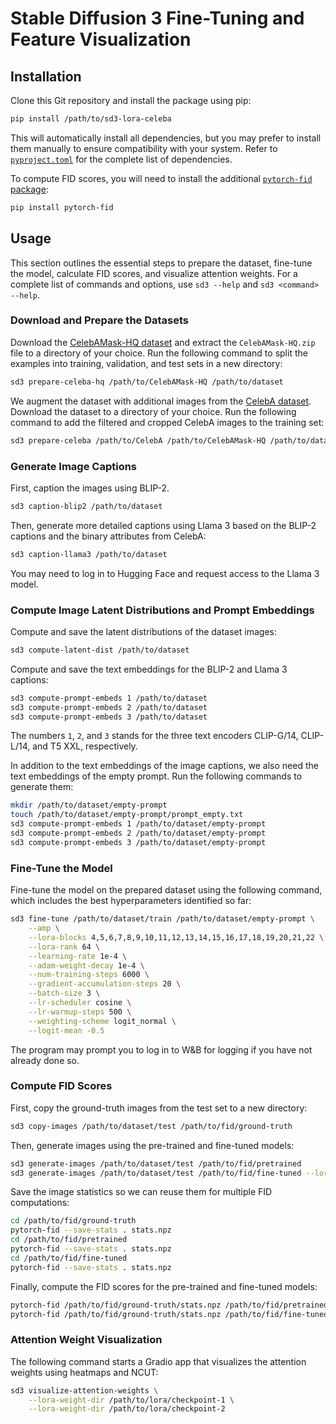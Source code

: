 # Stable Diffusion 3 Fine-Tuning and Feature Visualization

## Installation

Clone this Git repository and install the package using pip:

```bash
pip install /path/to/sd3-lora-celeba
```

This will automatically install all dependencies, but you may prefer to install them manually to ensure compatibility with your system. Refer to [`pyproject.toml`](./pyproject.toml) for the complete list of dependencies.

To compute FID scores, you will need to install the additional [`pytorch-fid` package](https://github.com/mseitzer/pytorch-fid):

```bash
pip install pytorch-fid
```

## Usage

This section outlines the essential steps to prepare the dataset, fine-tune the model, calculate FID scores, and visualize attention weights. For a complete list of commands and options, use `sd3 --help` and `sd3 <command> --help`.

### Download and Prepare the Datasets

Download the [CelebAMask-HQ dataset](https://github.com/switchablenorms/CelebAMask-HQ) and extract the `CelebAMask-HQ.zip` file to a directory of your choice. Run the following command to split the examples into training, validation, and test sets in a new directory:

```bash
sd3 prepare-celeba-hq /path/to/CelebAMask-HQ /path/to/dataset
```

We augment the dataset with additional images from the [CelebA dataset](https://mmlab.ie.cuhk.edu.hk/projects/CelebA.html). Download the dataset to a directory of your choice. Run the following command to add the filtered and cropped CelebA images to the training set:

```bash
sd3 prepare-celeba /path/to/CelebA /path/to/CelebAMask-HQ /path/to/dataset
```

### Generate Image Captions

First, caption the images using BLIP-2.

```bash
sd3 caption-blip2 /path/to/dataset
```

Then, generate more detailed captions using Llama 3 based on the BLIP-2 captions and the binary attributes from CelebA:

```bash
sd3 caption-llama3 /path/to/dataset
```

You may need to log in to Hugging Face and request access to the Llama 3 model.

### Compute Image Latent Distributions and Prompt Embeddings

Compute and save the latent distributions of the dataset images:

```bash
sd3 compute-latent-dist /path/to/dataset
```

Compute and save the text embeddings for the BLIP-2 and Llama 3 captions:

```bash
sd3 compute-prompt-embeds 1 /path/to/dataset
sd3 compute-prompt-embeds 2 /path/to/dataset
sd3 compute-prompt-embeds 3 /path/to/dataset
```

The numbers `1`, `2`, and `3` stands for the three text encoders CLIP-G/14, CLIP-L/14, and T5 XXL, respectively.

In addition to the text embeddings of the image captions, we also need the text embeddings of the empty prompt. Run the following commands to generate them:

```bash
mkdir /path/to/dataset/empty-prompt
touch /path/to/dataset/empty-prompt/prompt_empty.txt
sd3 compute-prompt-embeds 1 /path/to/dataset/empty-prompt
sd3 compute-prompt-embeds 2 /path/to/dataset/empty-prompt
sd3 compute-prompt-embeds 3 /path/to/dataset/empty-prompt
```

### Fine-Tune the Model

Fine-tune the model on the prepared dataset using the following command, which includes the best hyperparameters identified so far:

```bash
sd3 fine-tune /path/to/dataset/train /path/to/dataset/empty-prompt \
    --amp \
    --lora-blocks 4,5,6,7,8,9,10,11,12,13,14,15,16,17,18,19,20,21,22 \
    --lora-rank 64 \
    --learning-rate 1e-4 \
    --adam-weight-decay 1e-4 \
    --num-training-steps 6000 \
    --gradient-accumulation-steps 20 \
    --batch-size 3 \
    --lr-scheduler cosine \
    --lr-warmup-steps 500 \
    --weighting-scheme logit_normal \
    --logit-mean -0.5
```

The program may prompt you to log in to W&B for logging if you have not already done so.

### Compute FID Scores

First, copy the ground-truth images from the test set to a new directory:

```bash
sd3 copy-images /path/to/dataset/test /path/to/fid/ground-truth
```

Then, generate images using the pre-trained and fine-tuned models:

```bash
sd3 generate-images /path/to/dataset/test /path/to/fid/pretrained
sd3 generate-images /path/to/dataset/test /path/to/fid/fine-tuned --lora-weight-dir /path/to/lora/checkpoint
```

Save the image statistics so we can reuse them for multiple FID computations:

```bash
cd /path/to/fid/ground-truth
pytorch-fid --save-stats . stats.npz
cd /path/to/fid/pretrained
pytorch-fid --save-stats . stats.npz
cd /path/to/fid/fine-tuned
pytorch-fid --save-stats . stats.npz
```

Finally, compute the FID scores for the pre-trained and fine-tuned models:

```bash
pytorch-fid /path/to/fid/ground-truth/stats.npz /path/to/fid/pretrained/stats.npz
pytorch-fid /path/to/fid/ground-truth/stats.npz /path/to/fid/fine-tuned/stats.npz
```

### Attention Weight Visualization

The following command starts a Gradio app that visualizes the attention weights using heatmaps and NCUT:

```bash
sd3 visualize-attention-weights \
    --lora-weight-dir /path/to/lora/checkpoint-1 \
    --lora-weight-dir /path/to/lora/checkpoint-2
```
